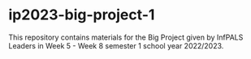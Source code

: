 # ip2023-big-project-1
This repository contains materials for the Big Project given by InfPALS Leaders in Week 5 - Week 8 semester 1 school year 2022/2023.
